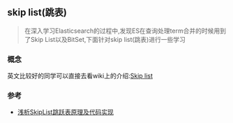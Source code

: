 ## skip list(跳表)

> 在深入学习Elasticsearch的过程中,发现ES在查询处理term合并的时候用到了Skip List以及BitSet,下面针对skip list(跳表)进行一些学习

### 概念

英文比较好的同学可以直接去看wiki上的介绍:[Skip list](https://en.wikipedia.org/wiki/Skip_list)



### 参考

- [浅析SkipList跳跃表原理及代码实现](http://blog.csdn.net/ict2014/article/details/17394259)




